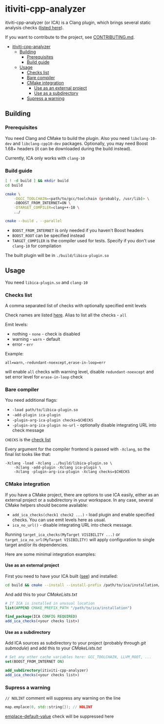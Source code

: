 # itiviti-cpp-analyzer

itiviti-cpp-analyzer (or ICA) is a Clang plugin, which brings several static analysis checks ([listed here](Checks.md)).

If you want to contribute to the project, see [CONTRIBUTING.md](./CONTRIBUTING.md).

- [itiviti-cpp-analyzer](#itiviti-cpp-analyzer)
  - [Building](#building)
    - [Prerequisites](#prerequisites)
    - [Build guide](#build-guide)
  - [Usage](#usage)
    - [Checks list](#checks-list)
    - [Bare compiler](#bare-compiler)
    - [CMake integration](#cmake-integration)
      - [Use as an external project](#use-as-an-external-project)
      - [Use as a subdirectory](#use-as-a-subdirectory)
    - [Supress a warning](#supress-a-warning)

## Building

### Prerequisites

You need Clang and CMake to build the plugin. Also you need `libclang-10-dev` and `libclang-cpp10-dev` packages. Optionally, you may need Boost 1.68+ headers (it can be downloaded during the build instead).

Currently, ICA only works with `clang-10`

### Build guide

```bash
[ ! -d build ] && mkdir build
cd build

cmake \
    -DGCC_TOOLCHAIN=<path/to/gcc/toolchain (probably, /usr/lib)> \
    -DBOOST_FROM_INTERNET=ON \
    -DTARGET_COMPILER=clang++-10 \
    ../

cmake --build . --parallel
```

* `BOOST_FROM_INTERNET` is only needed if you haven't Boost headers
* `BOOST_ROOT` can be specified instead
* `TARGET_COMPILER` is the compiler used for tests. Specify if you don't use `clang-10` for compilation

The built plugin will be in `./build/libica-plugin.so`

## Usage

You need `libica-plugin.so` and `clang-10`

### Checks list

A comma separated list of checks with optionally specified emit levels

Check names are listed [here](Checks.md). Alias to list all the checks - `all`

Emit levels:
* nothing - `none` - check is disabled
* warning - `warn` - default
* error - `err`

Example:

```
all=warn,-redundant-noexcept,erase-in-loop=err
```

will enable `all` checks with warning level, disable `redundant-noexcept` and set error level for `erase-in-loop` check

### Bare compiler

You need additional flags:
* `-load path/to/libica-plugin.so`
* `-add-plugin ica-plugin`
* `-plugin-arg-ica-plugin checks=$CHECKS`
* `-plugin-arg-ica-plugin no-url` - optionally disable integrating URL into check message

`CHECKS` is the [check list](README.md#checks-list)

Every argument for the compiler frontend is passed with `-Xclang`, so the final list looks like that:

```
-Xclang -load -Xclang ../build/libica-plugin.so \
    -Xclang -add-plugin -Xclang ica-plugin \
    -Xclang -plugin-arg-ica-plugin -Xclang checks=$CHECKS
```

### CMake integration

If you have a CMake project, there are options to use ICA easily, either as an external project or a subdirectory in your workspace. In any case, several CMake helpers should become available:

* `add_ica_checks(check1 check2 ...)` - load plugin and enable specified checks. You can use emit levels here as usual.
* `ica_no_url()` - disable integrating URL into check message.

Running `target_ica_checks(MyTarget VISIBILITY ...)` or `target_ica_no_url(MyTarget VISIBILITY)` will apply configuration to single target and/or its dependencies.

Here are some minimal integration examples:

#### Use as an external project

First you need to have your ICA built ([see](README.md#build-guide)) and installed:

```bash
cd build && cmake --install --install-prefix /path/to/ica/installation/
```

And add this to your _CMakeLists.txt_

```cmake
# If ICA is installed in unusual location
list(APPEND CMAKE_PREFIX_PATH "/path/to/ica/installation")

find_package(ICA CONFIG REQUIRED)
add_ica_checks(<your checks list>)
```

#### Use as a subdirectory

Add ICA sources as subdirectory to your project (probably through _git submodule_) and add this to your _CMakeLists.txt_

```cmake
# Set any other cache variables here: GCC_TOOLCHAIN, LLVM_ROOT, ...
set(BOOST_FROM_INTERNET ON)

add_subdirectory(itiviti-cpp-analyzer)
add_ica_checks(<your checks list>)
```

### Supress a warning

`// NOLINT` comment will suppress any warning on the line

```cpp
map.emplace(0, std::string{}); // NOLINT
```
[emplace-default-value](Checks.md#emplace-default-value) check will be suppressed here

